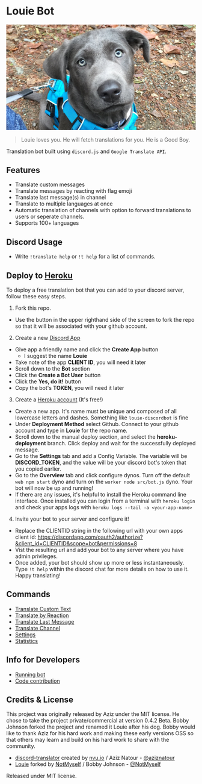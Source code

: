 # Louie Bot

![Louie](docs/images/louie.jpg?raw=true "Louie")

> Louie loves you. He will fetch translations for you. 
> He is a Good Boy.

Translation bot built using `discord.js` and `Google Translate API`.
## Features
* Translate custom messages
* Translate messages by reacting with flag emoji
* Translate last message(s) in channel
* Translate to multiple languages at once
* Automatic translation of channels with option to forward translations to users or seperate channels.
* Supports 100+ languages

## Discord Usage
* Write `!translate help` or `!t help` for a list of commands.

## Deploy to [Heroku](https://www.heroku.com/)
To deploy a free translation bot that you can add to your discord server, follow these easy steps.
1. Fork this repo.
* Use the button in the upper righthand side of the screen to fork the repo so that it will be associated with your github account.
2. Create a new [Discord App](https://discordapp.com/developers/applications/me/create)
* Give app a friendly name and click the **Create App** button
  * I suggest the name **Louie**
* Take note of the app **CLIENT ID**, you will need it later
* Scroll down to the **Bot** section
* Click the **Create a Bot User** button
* Click the **Yes, do it!** button
* Copy the bot's **TOKEN**, you will need it later
3. Create a [Heroku account](https://id.heroku.com/signup/login) (It's free!)
* Create a new app. It's name must be unique and composed of all lowercase letters and dashes. Something like `louie-discordbot` is fine
* Under **Deployment Method** select Github. Connect to your github account and type in **Louie** for the repo name.
* Scroll down to the manual deploy section, and select the **heroku-deployment** branch. Click deploy and wait for the successfully deployed message.
* Go to the **Settings** tab and add a Config Variable. The variable will be **DISCORD_TOKEN**, and the value will be your discord bot's token that you copied earlier.
* Go to the **Overview** tab and click configure dynos. Turn off the default `web npm start` dyno and turn on the `worker node src/bot.js` dyno. Your bot will now be up and running! 
* If there are any issues, it's helpful to install the Heroku command line interface. Once installed you can login from a terminal with `heroku login` and check your apps logs with `heroku logs --tail -a <your-app-name>` 
4. Invite your bot to your server and configure it!
* Replace the CLIENTID string in the following url with your own apps client id: https://discordapp.com/oauth2/authorize?&client_id=CLIENTID&scope=bot&permissions=8
* Vist the resulting url and add your bot to any server where you have admin privileges.
* Once added, your bot should show up more or less instantaneously. Type `!t help` within the discord chat for more details on how to use it. Happy translating!

## Commands
* [Translate Custom Text](https://github.com/NotMyself/Louie/wiki/Translate-Custom-Text)
* [Translate by Reaction](https://github.com/NotMyself/Louie/wiki/Translate-with-Emoji-Reaction)
* [Translate Last Message](https://github.com/NotMyself/Louie/wiki/Translate-Last-Message)
* [Translate Channel](https://github.com/NotMyself/Louie/wiki/Translate-Channel-(Automatic))
* [Settings](https://github.com/NotMyself/Louie/wiki/Settings)
* [Statistics](https://github.com/NotMyself/Louie/wiki/Get-Statistics)

## Info for Developers
* [Running bot](https://github.com/NotMyself/Louie/wiki/Running-Bot)
* [Code contribution](https://github.com/NotMyself/Louie/wiki/Contribute)

## Credits & License

This project was originally released by Aziz under the MIT license. He chose to take the project private/commercial at version 0.4.2 Beta. Bobby Johnson forked the project and renamed it Louie after his dog. Bobby would like to thank Aziz for his hard work and making these early versions OSS so that others may learn and build on his hard work to share with the community.


- [discord-translator](https://github.com/nvuio/discord-translator) created by [nvu.io](https://nvu.io) / Aziz Natour - [@aziznatour](http://www.twitter.com/aziznatour)
- [Louie](https://github.com/NotMyself/Louie) forked by [NotMyself](https://iamnotmyself.com/) / Bobby Johnson - [@NotMyself](https://twitter.com/NotMyself)

Released under MIT license.
